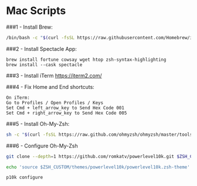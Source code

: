 # Mac Scripts

###1 - Install Brew:

```bash
/bin/bash -c "$(curl -fsSL https://raw.githubusercontent.com/Homebrew/install/HEAD/install.sh)"
```

###2 - Install Spectacle App:

```
brew install fortune cowsay wget htop zsh-syntax-highlighting
brew install --cask spectacle
```

###3 - Install iTerm
https://iterm2.com/


###4 - Fix Home and End shortcuts:
	
	On iTerm: 
	Go to Profiles / Open Profiles / Keys
	Set Cmd + left_arrow_key to Send Hex Code 001
	Set Cmd + right_arrow_key to Send Hex Code 005



###5 - Install Oh-My-Zsh:

```bash
sh -c "$(curl -fsSL https://raw.github.com/ohmyzsh/ohmyzsh/master/tools/install.sh)"
```

###6 - Configure Oh-My-Zsh

```bash
git clone --depth=1 https://github.com/romkatv/powerlevel10k.git $ZSH_CUSTOM/themes/powerlevel10k

echo 'source $ZSH_CUSTOM/themes/powerlevel10k/powerlevel10k.zsh-theme' >> ~/.zshrc 

p10k configure
```
